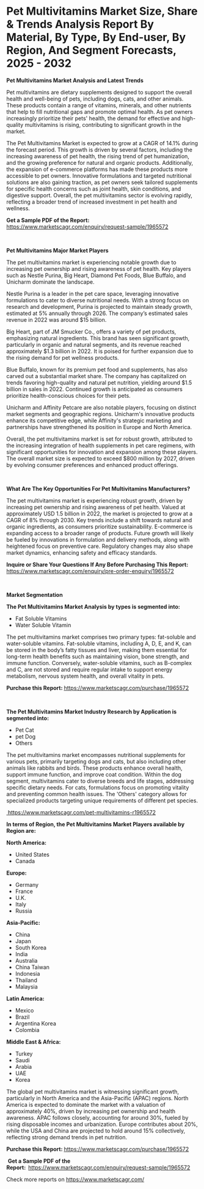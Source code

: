 <p><h1>Pet Multivitamins Market Size, Share & Trends Analysis Report By Material, By Type, By End-user, By Region, And Segment Forecasts, 2025 - 2032</h1></p><p><strong>Pet Multivitamins Market Analysis and Latest Trends</strong></p>
<p><p>Pet multivitamins are dietary supplements designed to support the overall health and well-being of pets, including dogs, cats, and other animals. These products contain a range of vitamins, minerals, and other nutrients that help to fill nutritional gaps and promote optimal health. As pet owners increasingly prioritize their pets' health, the demand for effective and high-quality multivitamins is rising, contributing to significant growth in the market.</p><p>The Pet Multivitamins Market is expected to grow at a CAGR of 14.1% during the forecast period. This growth is driven by several factors, including the increasing awareness of pet health, the rising trend of pet humanization, and the growing preference for natural and organic products. Additionally, the expansion of e-commerce platforms has made these products more accessible to pet owners. Innovative formulations and targeted nutritional solutions are also gaining traction, as pet owners seek tailored supplements for specific health concerns such as joint health, skin conditions, and digestive support. Overall, the pet multivitamins sector is evolving rapidly, reflecting a broader trend of increased investment in pet health and wellness.</p></p>
<p><strong>Get a Sample PDF of the Report:&nbsp;</strong> <a href="https://www.marketscagr.com/enquiry/request-sample/1965572?utm_campaign=2526&utm_medium=2&utm_source=Github&utm_content=ia&utm_term=08032025&utm_id=pet-multivitamins">https://www.marketscagr.com/enquiry/request-sample/1965572</a></p>
<p>&nbsp;</p>
<p><strong>Pet Multivitamins Major Market Players</strong></p>
<p><p>The pet multivitamins market is experiencing notable growth due to increasing pet ownership and rising awareness of pet health. Key players such as Nestle Purina, Big Heart, Diamond Pet Foods, Blue Buffalo, and Unicharm dominate the landscape. </p><p>Nestle Purina is a leader in the pet care space, leveraging innovative formulations to cater to diverse nutritional needs. With a strong focus on research and development, Purina is projected to maintain steady growth, estimated at 5% annually through 2026. The company’s estimated sales revenue in 2022 was around $15 billion.</p><p>Big Heart, part of JM Smucker Co., offers a variety of pet products, emphasizing natural ingredients. This brand has seen significant growth, particularly in organic and natural segments, and its revenue reached approximately $1.3 billion in 2022. It is poised for further expansion due to the rising demand for pet wellness products.</p><p>Blue Buffalo, known for its premium pet food and supplements, has also carved out a substantial market share. The company has capitalized on trends favoring high-quality and natural pet nutrition, yielding around $1.5 billion in sales in 2022. Continued growth is anticipated as consumers prioritize health-conscious choices for their pets.</p><p>Unicharm and Affinity Petcare are also notable players, focusing on distinct market segments and geographic regions. Unicharm's innovative products enhance its competitive edge, while Affinity's strategic marketing and partnerships have strengthened its position in Europe and North America.</p><p>Overall, the pet multivitamins market is set for robust growth, attributed to the increasing integration of health supplements in pet care regimens, with significant opportunities for innovation and expansion among these players. The overall market size is expected to exceed $800 million by 2027, driven by evolving consumer preferences and enhanced product offerings.</p></p>
<p>&nbsp;</p>
<p><strong>What Are The Key Opportunities For Pet Multivitamins Manufacturers?</strong></p>
<p><p>The pet multivitamins market is experiencing robust growth, driven by increasing pet ownership and rising awareness of pet health. Valued at approximately USD 1.5 billion in 2022, the market is projected to grow at a CAGR of 8% through 2030. Key trends include a shift towards natural and organic ingredients, as consumers prioritize sustainability. E-commerce is expanding access to a broader range of products. Future growth will likely be fueled by innovations in formulation and delivery methods, along with heightened focus on preventive care. Regulatory changes may also shape market dynamics, enhancing safety and efficacy standards.</p></p>
<p><strong>Inquire or Share Your Questions If Any Before Purchasing This Report:</strong> <a href="https://www.marketscagr.com/enquiry/pre-order-enquiry/1965572?utm_campaign=2526&utm_medium=2&utm_source=Github&utm_content=ia&utm_term=08032025&utm_id=pet-multivitamins">https://www.marketscagr.com/enquiry/pre-order-enquiry/1965572</a></p>
<p>&nbsp;</p>
<p><strong>Market Segmentation</strong></p>
<p><strong>The Pet Multivitamins Market Analysis by types is segmented into:</strong></p>
<p><ul><li>Fat Soluble Vitamins</li><li>Water Soluble Vitamin</li></ul></p>
<p><p>The pet multivitamins market comprises two primary types: fat-soluble and water-soluble vitamins. Fat-soluble vitamins, including A, D, E, and K, can be stored in the body’s fatty tissues and liver, making them essential for long-term health benefits such as maintaining vision, bone strength, and immune function. Conversely, water-soluble vitamins, such as B-complex and C, are not stored and require regular intake to support energy metabolism, nervous system health, and overall vitality in pets.</p></p>
<p><strong>Purchase this Report:&nbsp;</strong><a href="https://www.marketscagr.com/purchase/1965572?utm_campaign=2526&utm_medium=2&utm_source=Github&utm_content=ia&utm_term=08032025&utm_id=pet-multivitamins">https://www.marketscagr.com/purchase/1965572</a></p>
<p>&nbsp;</p>
<p><strong>The Pet Multivitamins Market Industry Research by Application is segmented into:</strong></p>
<p><ul><li>Pet Cat</li><li>pet Dog</li><li>Others</li></ul></p>
<p><p>The pet multivitamins market encompasses nutritional supplements for various pets, primarily targeting dogs and cats, but also including other animals like rabbits and birds. These products enhance overall health, support immune function, and improve coat condition. Within the dog segment, multivitamins cater to diverse breeds and life stages, addressing specific dietary needs. For cats, formulations focus on promoting vitality and preventing common health issues. The 'Others' category allows for specialized products targeting unique requirements of different pet species.</p></p>
<p><a href="https://www.marketscagr.com/pet-multivitamins-r1965572?utm_campaign=2526&utm_medium=2&utm_source=Github&utm_content=ia&utm_term=08032025&utm_id=pet-multivitamins">&nbsp;https://www.marketscagr.com/pet-multivitamins-r1965572</a></p>
<p><strong>In terms of Region, the Pet Multivitamins Market Players available by Region are:</strong></p>
<p>
    <p> <strong> North America: </strong>
        <ul>
            <li>United States</li>
            <li>Canada</li>
        </ul>
        </p> 
    <p> <strong> Europe: </strong>
        <ul>
            <li>Germany</li>
            <li>France</li>
            <li>U.K.</li>
            <li>Italy</li>
            <li>Russia</li>
        </ul>
        </p> 
    <p> <strong> Asia-Pacific: </strong>
        <ul>
            <li>China</li>
            <li>Japan</li>
            <li>South Korea</li>
            <li>India</li>
            <li>Australia</li>
            <li>China Taiwan</li>
            <li>Indonesia</li>
            <li>Thailand</li>
            <li>Malaysia</li>
        </ul>
        </p> 
    <p> <strong> Latin America: </strong>
        <ul>
            <li>Mexico</li>
            <li>Brazil</li>
            <li>Argentina Korea</li>
            <li>Colombia</li>
        </ul>
        </p> 
    <p> <strong> Middle East & Africa: </strong>
        <ul>
            <li>Turkey</li>
            <li>Saudi</li>
            <li>Arabia</li>
            <li>UAE</li>
            <li>Korea</li>
        </ul>
    </p>
    </p>
<p><p>The global pet multivitamins market is witnessing significant growth, particularly in North America and the Asia-Pacific (APAC) regions. North America is expected to dominate the market with a valuation of approximately 40%, driven by increasing pet ownership and health awareness. APAC follows closely, accounting for around 30%, fueled by rising disposable incomes and urbanization. Europe contributes about 20%, while the USA and China are projected to hold around 15% collectively, reflecting strong demand trends in pet nutrition.</p></p>
<p><strong>Purchase this Report: </strong><a href="https://www.marketscagr.com/purchase/1965572?utm_campaign=2526&utm_medium=2&utm_source=Github&utm_content=ia&utm_term=08032025&utm_id=pet-multivitamins">https://www.marketscagr.com/purchase/1965572</a></p>
<p>&nbsp;<strong>Get a Sample PDF of the Report:&nbsp;&nbsp;</strong><a href="https://www.marketscagr.com/enquiry/request-sample/1965572?utm_campaign=2526&utm_medium=2&utm_source=Github&utm_content=ia&utm_term=08032025&utm_id=pet-multivitamins">https://www.marketscagr.com/enquiry/request-sample/1965572</a></p>
<p><strong></strong></p>
<p>Check more reports on <a href="https://www.marketscagr.com/?utm_campaign=2526&utm_medium=2&utm_source=Github&utm_content=ia&utm_term=08032025&utm_id=pet-multivitamins">https://www.marketscagr.com/</a></p>